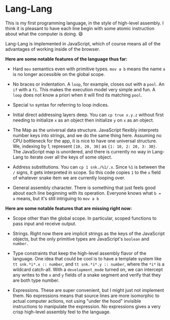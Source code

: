 # Lang-Lang

This is my first programming language, in the style of high-level assembly. I think it is pleasant to have each line begin with some atomic instruction about what the computer is doing. 😄

Lang-Lang is implemented in JavaScript, which of course means all of the advantages of working inside of the browser.

**Here are some notable features of the language thus far:**

* Hard `mov` semantics even with primitive types. `mov a b` means the name `a` is no longer accessible on the global scope.

* No braces or indentation. A `loop`, for example, closes out with a `pool`. An `if` with a `fi`. This makes the execution model very simple and fun. A `loop` does not know a priori when it will find its matching `pool`.

* Special `%n` syntax for referring to loop indices.

* Initial direct addressing layers deep. You can `cp true x.y.z` without first needing to initialize `x` as an object then initialize `y` on `x` as an object.

* The Map as the universal data structure. JavaScript flexibly interprets number keys into strings, and we do the same thing here. Assuming no CPU bottleneck for the app, it is nice to have one universal structure. We, indexing by 1, represent `[10, 20, 30]` as `{1: 10, 2: 20, 3: 30}`. The JavaScript map is unordered, and there is currently no way in Lang-Lang to iterate over all the keys of some object.

* Address substitutions. You can `cp 1 snk./%1/.x`. Since `%1` is between the `/` signs, it gets interpreted in scope. So this code copies `1` to the `x` field of whatever snake item we are currently looping over.

* General assembly character. There is something that just feels good about each line beginning with its operation. Everyone knows what `b = a` means, but it's still intriguing to `mov a b`


**Here are some notable features that are missing right now:**

* Scope other than the global scope. In particular, scoped functions to pass input and receive output.

* Strings. Right now there are implicit strings as the keys of the JavaScript objects, but the only primitive types are JavaScript's `boolean` and `number.`

* Type constraints that keep the high-level assembly flavor of the language. One idea that could be cool is to have a template system like `tt snk.*i*.x :: number`, and `tt snk.*i*.y :: number`, where the `*i*` is a wildcard catch-all. With a `development_mode` turned on, we can intercept any writes to the `x` and `y` fields of a snake segment and verify that they are both type number.

* Expressions. These are super convenient, but I might just not implement them. No expressions means that source lines are more isomorphic to actual computer actions, not using "under the hood" invisible instructions to manipulate the expression. No expressions gives a very crisp high-level assembly feel to the language.